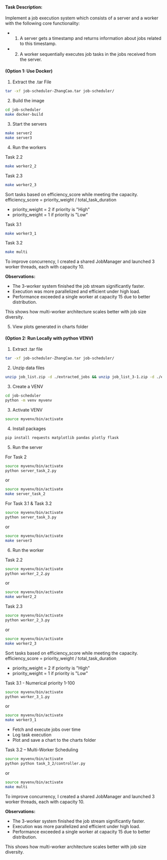 #### Task Description:

Implement a job execution system which consists of a server and a worker with the following core
functionality:

- 1. A server gets a timestamp and returns information about jobs related to this timestamp.
- 2. A worker sequentially executes job tasks in the jobs received from the server.

#### (Option 1: Use Docker)

1. Extract the .tar File

```bash
tar -xf job-scheduler-ZhangCao.tar job-scheduler/
```

2. Build the image

```bash
cd job-scheduler
make docker-build  
```

3. Start the servers

```bash
make server2
make server3
```

4. Run the workers

Task 2.2

```bash
make worker2_2
```


Task 2.3

```bash
make worker2_3
```

Sort tasks based on efficiency_score while meeting the capacity. 
efficiency_score = priority_weight / total_task_duration
- priority_weight = 2 if priority is "High"
- priority_weight = 1 if priority is "Low"

Task 3.1

```bash
make worker3_1
```

Task 3.2

```bash
make multi
```

To improve concurrency, I created a shared JobManager and launched 3 worker threads, each with capacity 10.

**Observations:**
- The 3-worker system finished the job stream significantly faster.
- Execution was more parallelized and efficient under high load.
- Performance exceeded a single worker at capacity 15 due to better distribution.

This shows how multi-worker architecture scales better with job size diversity.


5. View plots generated in charts folder




#### (Option 2: Run Locally with python VENV)

1. Extract .tar file

```bash
tar -xf job-scheduler-ZhangCao.tar job-scheduler/
```

2. Unzip data files

```bash
unzip job_list.zip -d ./extracted_jobs && unzip job_list_3-1.zip -d ./extracted_jobs
```

3. Create a VENV

```bash
cd job-scheduler
python -m venv myvenv
```

3. Activate VENV

```bash
source myvenv/bin/activate
```

4. Install packages

```bash
pip install requests matplotlib pandas plotly flask
```

5. Run the server

For Task 2

```bash
source myvenv/bin/activate
python server_task_2.py
```
or
```bash
source myvenv/bin/activate
make server_task_2
```

For Task 3.1 & Task 3.2

```bash
source myvenv/bin/activate
python server_task_3.py
```
or
```bash
source myvenv/bin/activate
make server3
```

6. Run the worker

Task 2.2

```bash
source myvenv/bin/activate
python worker_2_2.py
```
or
```bash
source myvenv/bin/activate
make worker2_2
```

Task 2.3

```bash
source myvenv/bin/activate
python worker_2_3.py
```
or
```bash
source myvenv/bin/activate
make worker2_3
```

Sort tasks based on efficiency_score while meeting the capacity. 
efficiency_score = priority_weight / total_task_duration
- priority_weight = 2 if priority is "High"
- priority_weight = 1 if priority is "Low"

Task 3.1 - Numerical priority 1-100

```bash
source myvenv/bin/activate
python worker_3_1.py
```
or
```bash
source myvenv/bin/activate
make worker3_1
```

- Fetch and execute jobs over time
- Log task execution
- Plot and save a chart to the charts folder

Task 3.2 – Multi-Worker Scheduling

```bash
source myvenv/bin/activate
python python task_3_2/controller.py
```
or
```bash
source myvenv/bin/activate
make multi
```

To improve concurrency, I created a shared JobManager and launched 3 worker threads, each with capacity 10.

**Observations:**
- The 3-worker system finished the job stream significantly faster.
- Execution was more parallelized and efficient under high load.
- Performance exceeded a single worker at capacity 15 due to better distribution.

This shows how multi-worker architecture scales better with job size diversity.






